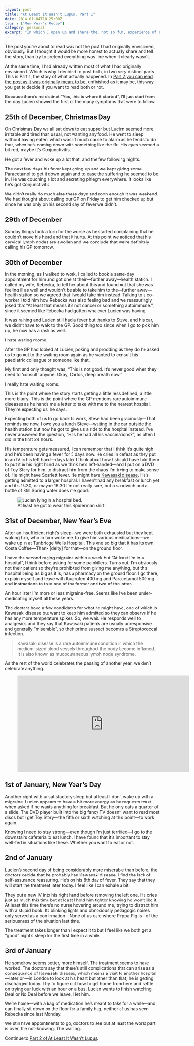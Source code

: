 ```yaml
---
layout: post
title: "At Least It Wasn’t Lupus, Part 1"
date: 2014-01-04T18:25:00Z
tags : ["New Year's Recap"]
category: personal
excerpt: "In which I open up and share the, not so fun, experience of Lucien coming down with a rare autoimmune disease."
---
```

The post you’re about to read was not the post I had originally envisioned, obviously. But I thought it would be more honest to actually share and tell the story, than try to pretend everything was fine when it clearly wasn’t.

At the same time, I had already written most of what I had originally envisioned. Which is why I decided to post both, in two very distinct parts. This is Part 1, the story of what actually happened. In [Part 2 you can read the post as it was originally meant to be][lupus2], unfinished as it may be, this way you get to decide if you want to read both or not.

Because there’s no distinct “Yes, this is where it started”, I’ll just start from the day Lucien showed the first of the many symptoms that were to follow.

## 25th of December, Christmas Day

On Christmas Day we all sat down to eat supper but Lucien seemed more irritable and tired than usual, not wanting any food. He went to sleep without having eaten, which wasn’t much cause to alarm as he tends to do that, when he’s coming down with something like the flu. His eyes seemed a bit red, maybe it’s Conjunctivitis.

He got a fever and woke up a lot that, and the few following nights.

The next few days his fever kept going up and we kept giving some Paracetamol to get it down again and to ease the suffering he seemed to be in. He was couching a lot and secreting phlegm everywhere. It looks like he’s got Conjunctivitis.

We didn’t really do much else these days and soon enough it was weekend. We had thought about calling our GP on Friday to get him checked up but since he was only on his second day of fever we didn’t.

## 29th of December

Sunday things took a turn for the worse as he started complaining that he couldn’t move his head and that it hurts. At this point we noticed that his cervical lymph nodes are swollen and we conclude that we’re definitely calling his GP tomorrow.

## 30th of December

In the morning, as I walked to work, I called to book a same-day appointment for him and got one at their—further away—health station. I called my wife, Rebecka, to tell her about this and found out that she was feeling ill as well and wouldn’t be able to take him to the—further away—health station so we agreed that I would take him instead. Talking to a co-worker I told him how Rebecka was also feeling bad and we reassuringly joked that “At least that means it’s not cancer or something autoimmune.”, since it seemed like Rebecka had gotten whatever Lucien was having.

It was raining and Lucien still had a fever but thanks to Steve, and his car, we didn’t have to walk to the GP. Good thing too since when I go to pick him up, he now has a rash as well.

I hate waiting rooms.

After the GP had looked at Lucien, poking and prodding as they do he asked us to go out to the waiting room again as he wanted to consult his paediatric colleague or someone like that.

My first and only thought was, “This is not good. It’s never good when they need to ‘consult’ anyone. Okay, Carlos, deep breath now.”

I really hate waiting rooms.

This is the point where the story starts getting a little less defined, a little more blurry. This is the point where the GP mentions rare autoimmune diseases as he hands me a letter to take with me to the nearest hospital. They’re expecting us, he says.

Expecting both of us to go back to work, Steve had been graciously—That reminds me now, I owe you a lunch Steve—waiting in the car outside the health station but now he got to give us a ride to the hospital instead. I’ve never answered the question, “Has he had all his vaccinations?”, as often I did in the first 24 hours.

His temperature gets measured, I can remember that I think it’s quite high and he’s been having a fever for 5 days now. He cries in defeat as they put in an IV in his left hand—days later I think about how I should have told them to put it in his right hand as we think he’s left-handed—and I put on a DVD of Toy Story for him, to distract him from the chaos I’m trying to make sense of. He might have Scarlett fever. He might have [Kawasaki disease][kawasaki]. He’s getting admitted to a larger hospital. I haven’t had any breakfast or lunch yet and it’s 15:30, or maybe 16:30 I’m not really sure, but a sandwich and a bottle of Still Spring water does me good.

<figure>
	<img class="js-lazy-load" data-original="/assets/posts/2014/january/at-least-it-wasnt-lupus-part-1/this-too-shall-pass.jpg" alt="Lucien lying in a hospital bed.">
	<figcaption>At least he got to wear this Spiderman shirt.</figcaption>
</figure>

## 31st of December, New Year’s Eve

After an insufficient night’s sleep—we were both exhausted but they kept waking him, who in turn woke me, to give him various medications—we wake up in at Tunbridge Wells Hospital. This one so big that it has its own Costa Coffee—Thank [deity] for that—on the ground floor.

I have the second raging migraine within a week but “At least I’m in a hospital”, I think before asking for some painkillers. Turns out, I’m obviously not their patient so they’re prohibited from giving me anything, but this hospital being as big as it is, has a pharmacy on the ground floor. I go there, explain myself and leave with Ibuprofen 400 mg and Paracetamol 500 mg and instructions to take one of the former and two of the latter.

An hour later I’m more or less migraine-free. Seems like I’ve been under-medicating myself all these years.

The doctors have a few candidates for what he might have, one of which is Kawasaki disease but want to keep him admitted so they can observe if he has any more temperature spikes. So, we wait. He responds well to analgesics and they say that Kawasaki patients are usually unresponsive and generally “miserable”, so their prime suspect becomes a Streptococcal infection.

> Kawasaki disease is a rare autoimmune condition in which the medium-sized blood vessels throughout the body become inflamed.. It is also known as mucocutaneous lymph node syndrome.

As the rest of the world celebrates the passing of another year, we don’t celebrate anything.

<figure class="media-video">
	<iframe width="560" height="315" src="https://www.youtube.com/embed/KqAl45h89R4" frameborder="0" allowfullscreen></iframe>
</figure>

## 1st of January, New Year’s Day

Another night with unsatisfactory sleep but at least I don’t wake up with a migraine. Lucien appears to have a bit more energy as he requests toast when asked if he wants anything for breakfast. But he only eats a quarter of a slide. The DVD player built into the big fancy TV doesn’t want to read most discs but I get Toy Story—the fifth or sixth watching at this point—to work again.

Knowing I need to stay strong—even though I’m just terrified—I go to the downstairs cafeteria to eat lunch. I have found that it’s important to stay well-fed in situations like these. Whether you want to eat or not.

## 2nd of January

Lucien’s second day of being considerably more miserable than before, the doctors decide that he probably has Kawasaki disease. I find the lack of self-assurance reassuring. He’s on his 8th day of fever. They say that they will start the treatment later today. I feel like I can exhale a bit.

They put a new IV into his right hand before removing the left one. He cries just as much this time but at least I hold him tighter knowing he won’t like it. At least this time there’s no nurse hovering around me, trying to distract him with a stupid book. Its blinking lights and obnoxiously pedagogic noises only served as a confirmation—None of us care where Peppa Pig is—of the seriousness of the situation last time.

The treatment takes longer than I expect it to but I feel like we both get a “good” night’s sleep for the first time in a while.

## 3rd of January

He somehow seems better, more himself. The treatment seems to have worked. The doctors say that there’s still complications that can arise as a consequence of Kawasaki disease, which means a visit to another hospital—later on—in London to look at his heart but other than that, he is getting discharged today. I try to figure out how to get home from here and settle on trying our luck with an hour on a bus. Lucien wants to finish watching Deal or No Deal before we leave, I let him.

We’re home—with a bag of medication he’s meant to take for a while—and can finally sit down on the floor for a family hug, neither of us has seen Rebecka since last Monday.

We still have appointments to go, doctors to see but at least the worst part is over, the not-knowing. The waiting.

Continue to [Part 2 of At Least It Wasn’t Lupus][lupus2].

[lupus2]: /blog/at-least-it-wasnt-lupus-part-2
[kawasaki]: http://en.wikipedia.org/wiki/Kawasaki_disease